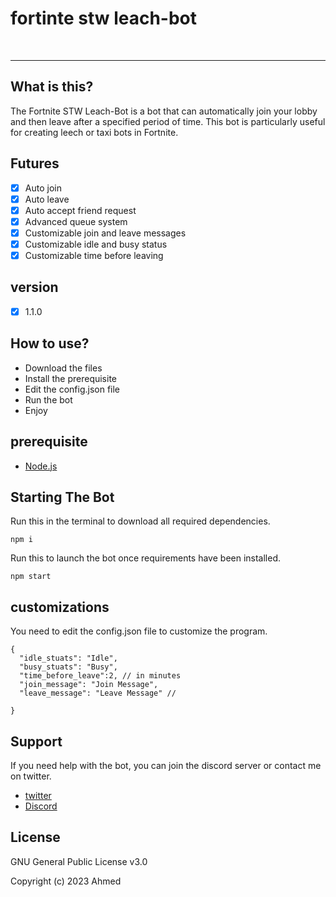 


<h1>fortinte stw leach-bot </h1>
<br />
<hr />

<h2>What is this?</h2>

The Fortnite STW Leach-Bot is a bot that can automatically join your lobby and then leave after a specified period of time. This bot is particularly useful for creating leech or taxi bots in Fortnite.



<h2>Futures</h2>


- [x] Auto join 
- [x] Auto leave
- [x] Auto accept friend request
- [x] Advanced queue system
- [x] Customizable join and leave messages
- [x] Customizable idle and busy status
- [x] Customizable time before leaving

<h2>version</h2>

- [x] 1.1.0


<h2>How to use?</h2>

- Download the files
- Install the prerequisite
- Edit the config.json file
- Run the bot
- Enjoy



<h2>prerequisite</h2>

- [Node.js](https://nodejs.org/en/)


<h2>Starting The Bot</h2>

Run this in the terminal to download all required dependencies.
```
npm i 
```
Run this to launch the bot once requirements have been installed.

```
npm start
```

<h2>customizations</h2>
 You need to edit the config.json file to customize the program.
 
```
{
  "idle_stuats": "Idle",
  "busy_stuats": "Busy",
  "time_before_leave":2, // in minutes
  "join_message": "Join Message",
  "leave_message": "Leave Message" // 

}

```


<h2>Support</h2>

If you need help with the bot, you can join the discord server or contact me on twitter.

- [twitter](https://twitter.com/ahmadsabir11)
- [Discord](https://discord.gg/NPjyABF9S6)




<h2>License</h2>
GNU General Public License v3.0

Copyright (c) 2023 Ahmed
